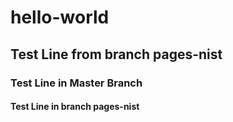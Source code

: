 # hello-world

## Test Line from branch pages-nist

### Test Line in Master Branch

#### Test Line in branch pages-nist
